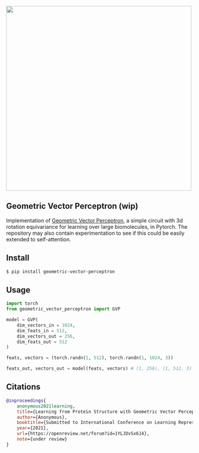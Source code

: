<img src="./diagram.png" width="500px"></img>

## Geometric Vector Perceptron (wip)

Implementation of <a href="https://openreview.net/forum?id=1YLJDvSx6J4">Geometric Vector Perceptron</a>, a simple circuit with 3d rotation equivariance for learning over large biomolecules, in Pytorch. The repository may also contain experimentation to see if this could be easily extended to self-attention.

## Install

```bash
$ pip install geometric-vector-perceptron
```

## Usage

```python
import torch
from geometric_vector_perceptron import GVP

model = GVP(
    dim_vectors_in = 1024,
    dim_feats_in = 512,
    dim_vectors_out = 256,
    dim_feats_out = 512
)

feats, vectors = (torch.randn(1, 512), torch.randn(1, 1024, 3))

feats_out, vectors_out = model(feats, vectors) # (1, 256), (1, 512, 3)
```

## Citations

```bibtex
@inproceedings{
    anonymous2021learning,
    title={Learning from Protein Structure with Geometric Vector Perceptrons},
    author={Anonymous},
    booktitle={Submitted to International Conference on Learning Representations},
    year={2021},
    url={https://openreview.net/forum?id=1YLJDvSx6J4},
    note={under review}
}
```
